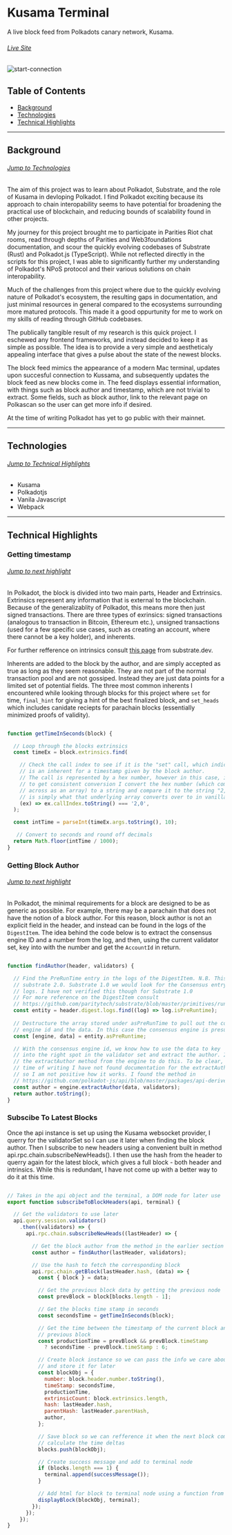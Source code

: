 # Kusama Terminal

A live block feed from Polkadots canary network, Kusama.

###### [Live Site](https://emostov.github.io/kusama-terminal/dist/)

![start-connection](src/connect-original-long.gif "Start Connection")

## Table of Contents

* [Background](#background)
* [Technologies](#technologies)
* [Technical Highlights](#technical-highligths)

---

## Background

###### [Jump to Technologies](#technologies)

The aim of this project was to learn about Polkadot, Substrate, and the role of Kusama in devloping Polkadot. I find Polkadot exciting because its approach to chain interopability seems to have potential for broadening the practical use of blockchain, and reducing bounds of scalability found in other projects.

My journey for this project brought me to participate in Parities Riot chat rooms, read through depths of Parities and Web3foundations documentation, and scour the quickly evolving codebases of Substrate (Rust) and Polkadot.js (TypeScript). While not reflected directly in the scripts for this project, I was able to significantly further my understanding of Polkadot's NPoS protocol and their various solutions on chain interopability.

Much of the challenges from this project where due to the quickly evolving nature of Polkadot's ecosystem, the resulting gaps in documentation, and just minimal resources in general compared to the ecosystems surrounding more matured protocols. This made it a good oppurtunity for me to work on my skills of reading through GitHub codebases.

The publically tangible result of my research is this quick project. I eschewed any frontend frameworks, and instead decided to keep it as simple as possible. The idea is to provide a very simple and aestheticaly appealing interface that gives a pulse about the state of the newest blocks.

The block feed mimics the appearance of a modern Mac terminal, updates upon succesful connection to Kussama, and subsequently updates the block feed as new blocks come in. The feed displays essential information, with things such as block author and timestamp, which are not trivial to extract. Some fields, such as block author, link to the relevant page on Polkascan so the user can get more info if desired.

At the time of writing Polkadot has yet to go public with their mainnet.

---

## Technologies

###### [Jump to Technical Highlights](#technical-highlights)

* Kusama
* Polkadotjs
* Vanila Javascript
* Webpack

---

## Technical Highlights

### Getting timestamp

###### [Jump to next highlight](#getting-block-author)

In Polkadot, the block is divided into two main parts, Header and Extrinsics. Extrinsics represent any information that is external to the blockchain. Because of the generalizablity of Polkadot, this means more then just signed transactions. There are three types of exrinsics: signed transactions (analogous to transaction in Bitcoin, Ethereum etc.), unsigned transactions (used for a few specific use cases, such as creating an account, where there cannot be a key holder), and inherents.

For further refference on intrinsics consult [this page](https://substrate.dev/docs/en/next/conceptual/node/extrinsics) from substrate.dev.

Inherents are added to the block by the author, and are simply accepted as true as long as they seem reasonable. They are not part of the normal transaction pool and are not gossiped. Instead they are just data points for a limited set of potential fields. The three most common inherents I encountered while looking through blocks for this project where ```set``` for time, ```final_hint``` for giving a hint of the best finalized block, and ```set_heads``` which includes canidate reciepts for parachain blocks (essentially minimized proofs of validity).

```javascript

function getTimeInSeconds(block) {

  // Loop through the blocks extrinsics
  const timeEx = block.extrinsics.find(

    // Check the call index to see if it is the "set" call, which indicates it
    // is an inherent for a timestamp given by the block author.
    // The call is represented by a hex number, however in this case, in order
    // to get consistent conversion I convert the hex number (which comes
    // across as an array) to a string and compare it to the string "2,0", which
    // is simply what that underlying array converts over to in vanilla js.
    (ex) => ex.callIndex.toString() === '2,0',
  );

  const intTime = parseInt(timeEx.args.toString(), 10);

   // Convert to seconds and round off decimals
  return Math.floor(intTime / 1000);
}

```

### Getting Block Author

###### [Jump to next highlight](#subscibe-to-latest-blocks)

In Polkadot, the minimal requirements for a block are designed to be as generic as possible. For example, there may be a parachain that does not have the notion of a block author. For this reason, block author is not an explicit field in the header, and instead can be found in the logs of the ```DigestItem```. The idea behind the code below is to extract the consensus engine ID and a number from the log, and then, using the current validator set, key into with the number and get the ```AccountId``` in return.

```javascript

function findAuthor(header, validators) {

  // Find the PreRunTime entry in the logs of the DigestItem. N.B. This is for
  // substrate 2.0. Substrate 1.0 we would look for the Consensus entry in the
  // logs. I have not verified this though for Substrate 1.0
  // For more reference on the DigestItem consult
  // https://github.com/paritytech/substrate/blob/master/primitives/runtime/src/generic/digest.rs
  const entity = header.digest.logs.find((log) => log.isPreRuntime);
  
  // Destructure the array stored under asPreRunTime to pull out the consensus
  // engine id and the data. In this case the consensus engine is presumably BABE
  const [engine, data] = entity.asPreRuntime;

  // With the consensus engine id, we know how to use the data to key
  // into the right spot in the validator set and extract the author. I rely on
  // the extractAuthor method from the engine to do this. To be clear, at the
  // time of writing I have not found documentation for the extractAuthor method
  // so I am not positive how it works. I found the method in
  // https://github.com/polkadot-js/api/blob/master/packages/api-derive/src/type/HeaderExtended.ts
  const author = engine.extractAuthor(data, validators);
  return author.toString();
}

```

### Subscibe To Latest Blocks

Once the api instance is set up using the Kusama websocket provider, I querry for the validatorSet so I can use it later when finding the block author. Then I subscribe to new headers using a convenient built in method api.rpc.chain.subscribeNewHeads(). I then use the hash from the header to querry again for the latest block, which gives a full block - both header and intrinsics. While this is redundant, I have not come up with a better way to do it at this time.

```javascript

// Takes in the api object and the terminal, a DOM node for later use
export function subscribeToBlockHeaders(api, terminal) {

  // Get the validators to use later
  api.query.session.validators()
    .then((validators) => {
      api.rpc.chain.subscribeNewHeads((lastHeader) => {

        // Get the block author from the method in the earlier section
        const author = findAuthor(lastHeader, validators);

        // Use the hash to fetch the corresponding block
        api.rpc.chain.getBlock(lastHeader.hash, (data) => {
          const { block } = data;

          // Get the previous block data by getting the previous node
          const prevBlock = block[blocks.length - 1];

          // Get the blocks time stamp in seconds
          const secondsTime = getTimeInSeconds(block);

          // Get the time between the timestamp of the current block and the
          // previous block
          const productionTime = prevBlock && prevBlock.timeStamp
            ? secondsTime - prevBlock.timeStamp : 6;

          // Create block instance so we can pass the info we care about around
          // and store it for later
          const blockObj = {
            number: block.header.number.toString(),
            timeStamp: secondsTime,
            productionTime,
            extrinsicCount: block.extrinsics.length,
            hash: lastHeader.hash,
            parentHash: lastHeader.parentHash,
            author,
          };

          // Save block so we can refference it when the next block comes to
          // calculate the time deltas
          blocks.push(blockObj);

          // Create success message and add to terminal node
          if (blocks.length === 1) {
            terminal.append(successMessage());
          }

          // Add html for block to terminal node using a function from utils.js
          displayBlock(blockObj, terminal);
        });
      });
    });
}

```
